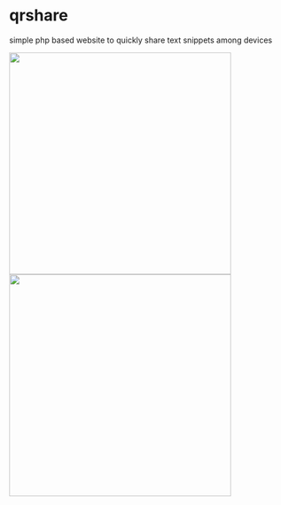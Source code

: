 # qrshare
simple php based website to quickly share text snippets among devices 

<img src="https://github.com/user-attachments/assets/d181f566-9054-4eb5-82f5-8582ee1675d1" height="400"> <img src="https://github.com/user-attachments/assets/a602e4ff-49fc-4618-b574-891c56798f15" height="400">
